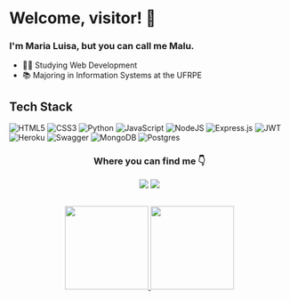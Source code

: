 # Welcome, visitor! 🤗
### I'm Maria Luisa, but you can call me Malu.

- 👩‍💻 Studying Web Development
- 📚 Majoring in Information Systems at the UFRPE

## Tech Stack
![HTML5](https://img.shields.io/badge/html5-%23E34F26.svg?style=for-the-badge&logo=html5&logoColor=white)
![CSS3](https://img.shields.io/badge/css3-%231572B6.svg?style=for-the-badge&logo=css3&logoColor=white)
![Python](https://img.shields.io/badge/python-3670A0?style=for-the-badge&logo=python&logoColor=ffdd54)
![JavaScript](https://img.shields.io/badge/javascript-%23323330.svg?style=for-the-badge&logo=javascript&logoColor=%23F7DF1E)
![NodeJS](https://img.shields.io/badge/node.js-6DA55F?style=for-the-badge&logo=node.js&logoColor=white)
![Express.js](https://img.shields.io/badge/express.js-%23404d59.svg?style=for-the-badge&logo=express&logoColor=%2361DAFB)
![JWT](https://img.shields.io/badge/JWT-black?style=for-the-badge&logo=JSON%20web%20tokens)
![Heroku](https://img.shields.io/badge/heroku-%23430098.svg?style=for-the-badge&logo=heroku&logoColor=white)
![Swagger](https://img.shields.io/badge/-Swagger-%23Clojure?style=for-the-badge&logo=swagger&logoColor=white)
![MongoDB](https://img.shields.io/badge/MongoDB-%234ea94b.svg?style=for-the-badge&logo=mongodb&logoColor=white)
![Postgres](https://img.shields.io/badge/postgres-%23316192.svg?style=for-the-badge&logo=postgresql&logoColor=white)

<h3 align="center">Where you can find me 👇</h3>
<div align="center">
  <a href = "mailto:mluisa.cfl@gmail.com"><img src="https://img.shields.io/badge/-Gmail-%23333?style=for-the-badge&logo=gmail&logoColor=white" target="_blank"></a>
  <a href="https://www.linkedin.com/in/marialuisacampos" target="_blank"><img src="https://img.shields.io/badge/-LinkedIn-%230077B5?style=for-the-badge&logo=linkedin&logoColor=white" target="_blank"></a>
</div>


##

<div align="center">
  <a href="https://github.com/marialuisacampos">
  <img height="150em" src="https://github-readme-stats.vercel.app/api?username=marialuisacampos&show_icons=true&theme=omni&include_all_commits=true&count_private=true"/>
  <img height="150em" src="https://github-readme-stats.vercel.app/api/top-langs/?username=marialuisacampos&layout=compact&langs_count=7&theme=omni"/>
</div>
  

